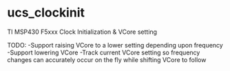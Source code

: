 ucs_clockinit
=============

TI MSP430 F5xxx Clock Initialization &amp; VCore setting

TODO:
-Support raising VCore to a lower setting depending upon frequency
-Support lowering VCore
-Track current VCore setting so frequency changes can accurately occur on the fly while shifting VCore to follow
